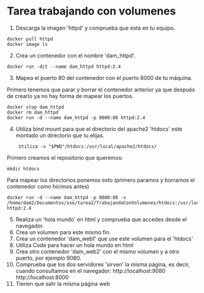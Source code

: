 # Tarea trabajando con volumenes

1. Descarga la imagen 'httpd' y comprueba que está en tu equipo.
```
docker pull httpd
docker image ls
```
2. Crea un contenedor con el nombre 'dam_httpd'.
```
docker run -dit --name dam_httpd httpd:2.4
```
3. Mapea el puerto 80 del contenedor con el puerto 8000 de tu máquina.

Primero tenemos que parar y borrar el contenedor anterior ya que después de crearlo ya no hay forma de mapear los puertos.
```
docker stop dam_httpd
docker rm dam_httpd
docker run -d --name dam_httpd -p 8000:80 httpd:2.4
```

4. Utiliza bind mount para que el directorio del apache2 'htdocs' este montado un directorio que tu elijas.

        Utiliza -v "$PWD"/htdocs:/usr/local/apache2/htdocs/

Primero creamos el repositorio que queremos:
```
mkdir htdocs
```
Para mapear los directorios ponemos esto (primero paramos y borramos el contenedor como hicimos antes)
```
docker run -d --name dam_httpd -p 8000:80 -v /home/dam2/Documentos/sxe/tarea2/TrabajandoConVolumenes/htdocs:/usr/local/apache2/htdocs httpd:2.4
```

5. Realiza un 'hola mundo' en html y comprueba que accedes desde el navegador.
6. Crea un volumen para este mismo fin.
7. Crea un contenedor 'dam_web1' que use este volumen para el 'htdocs'
8. Utiliza Code para hacer un hola mundo en html
9. Crea otro contenedor 'dam_web2' con el mismo volumen y a otro puerto, por ejemplo 9080.
10. Comprueba que los dos servidores 'sirven' la misma página, es decir, cuando consultamos en el navegador:
        http://localhost:9080 
        http://localhost:8000
11. Tienen que salir la misma página web
